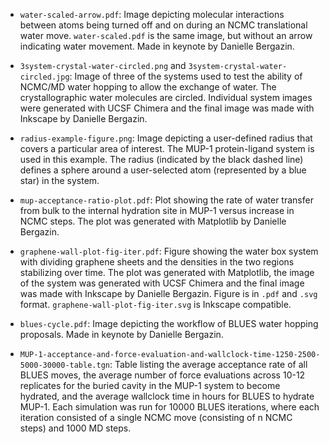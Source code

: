 
- `water-scaled-arrow.pdf`: Image depicting molecular interactions between atoms being turned off and on during an NCMC translational water move. `water-scaled.pdf` is the same image, but without an arrow indicating water movement. Made in keynote by Danielle Bergazin.

- `3system-crystal-water-circled.png` and `3system-crystal-water-circled.jpg`: Image of three of the systems used to test the ability of NCMC/MD water hopping to allow the exchange of water. The crystallographic water molecules are circled. Individual system images were generated with UCSF Chimera and the final image was made with Inkscape by Danielle Bergazin.

- `radius-example-figure.png`: Image depicting a user-defined radius that covers a particular area of interest. The MUP-1 protein-ligand system is used in this example. The radius (indicated by the black dashed line) defines a sphere around a user-selected atom (represented by a blue star) in the system.

- `mup-acceptance-ratio-plot.pdf`: Plot showing the rate of water transfer from bulk to the internal hydration site in MUP-1 versus increase in NCMC steps. The plot was generated with Matplotlib by Danielle Bergazin.

- `graphene-wall-plot-fig-iter.pdf`: Figure showing the water box system with dividing graphene sheets and the densities in the two regions stabilizing over time. The plot was generated with Matplotlib, the image of the system was generated with UCSF Chimera and the final image was made with Inkscape by Danielle Bergazin. Figure is in `.pdf` and `.svg` format. `graphene-wall-plot-fig-iter.svg` is Inkscape compatible.

- `blues-cycle.pdf`: Image depicting the workflow of BLUES water hopping proposals. Made in keynote by Danielle Bergazin.

- `MUP-1-acceptance-and-force-evaluation-and-wallclock-time-1250-2500-5000-30000-table.tgn`: Table listing the average acceptance rate of all BLUES moves, the average number of force evaluations across 10-12 replicates for the buried cavity in the MUP-1 system to become hydrated, and the average wallclock time in hours for BLUES to hydrate MUP-1. Each simulation was run for 10000 BLUES iterations, where each iteration consisted of a single NCMC move (consisting of n NCMC steps) and 1000 MD steps.
